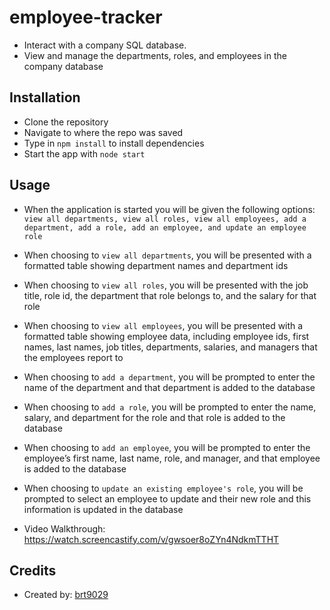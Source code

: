 # employee-tracker
- Interact with a company SQL database.
- View and manage the departments, roles, and employees in the company database

## Installation
- Clone the repository
- Navigate to where the repo was saved
- Type in ```npm install``` to install dependencies
- Start the app with ```node start```

## Usage
- When the application is started you will be given the following options: ```view all departments, view all roles, view all employees, add a department, add a role, add an employee, and update an employee role```
- When choosing to ```view all departments```, you will be presented with a formatted table showing department names and department ids
- When choosing to ```view all roles```, you will be presented with the job title, role id, the department that role belongs to, and the salary for that role
- When choosing to ```view all employees```, you will be presented with a formatted table showing employee data, including employee ids, first names, last names, job titles, departments, salaries, and managers that the employees report to
- When choosing to ```add a department```, you will be prompted to enter the name of the department and that department is added to the database
- When choosing to ```add a role```, you will be prompted to enter the name, salary, and department for the role and that role is added to the database
- When choosing to ```add an employee```, you will be prompted to enter the employee’s first name, last name, role, and manager, and that employee is added to the database
- When choosing to ```update an existing employee's role```, you will be prompted to select an employee to update and their new role and this information is updated in the database

- Video Walkthrough: https://watch.screencastify.com/v/gwsoer8oZYn4NdkmTTHT

## Credits
- Created by: [brt9029](www.github.com/brt9029 "GitHub Profile Link")
